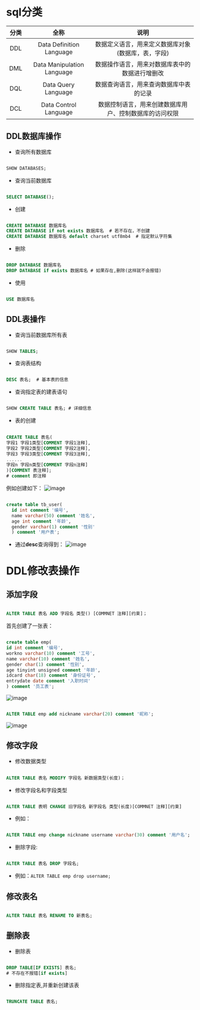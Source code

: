 # sql分类

| 分类 | 全称 | 说明 |
|:--------:|:-------:|:-------:|
|DDL|Data Definition Language|数据定义语言，用来定义数据库对象(数据库，表，字段)|
|DML|Data Manipulation Language|数据操作语言，用来对数据库表中的数据进行增删改|
|DQL|Data Query Language|数据查询语言，用来查询数据库中表的记录|
|DCL|Data Control Language|数据控制语言，用来创建数据库用户、控制数据库的访问权限|

## DDL数据库操作
* 查询所有数据库
```sql

SHOW DATABASES;
```
* 查询当前数据库
```sql

SELECT DATABASE();
```
* 创建
```sql

CREATE DATABASE 数据库名
CREATE DATABASE if not exists 数据库名  # 若不存在，不创建
CREATE DATABASE 数据库名 default charset utf8mb4  # 指定默认字符集
```
* 删除
```sql

DROP DATABASE 数据库名
DROP DATABASE if exists 数据库名 # 如果存在,删除(这样就不会报错)
```
* 使用
```sql  

USE 数据库名
```

## DDL表操作
* 查询当前数据库所有表
```sql  

SHOW TABLES;
```
* 查询表结构
```sql  

DESC 表名;  # 基本表的信息
```
* 查询指定表的建表语句
```sql  

SHOW CREATE TABLE 表名; # 详细信息
```

* 表的创建
```sql
 
CREATE TABLE 表名(
字段1 字段1类型[COMMENT 字段1注释],
字段2 字段2类型[COMMENT 字段2注释],
字段3 字段3类型[COMMENT 字段3注释],
......
字段n 字段n类型[COMMENT 字段n注释]
)[COMMENT 表注释];
# comment 即注释
```
例如创建如下：
![image](https://github.com/user-attachments/assets/cd025d64-76e5-4603-9151-07ecd6f76778)

```sql

create table tb_user(
  id int comment '编号',
  name varchar(50) comment '姓名',
  age int comment '年龄',
  gender varchar(1) comment '性别'
  ) comment '用户表';
```
* 通过**desc**查询得到：
![image](https://github.com/user-attachments/assets/3bac84ba-15da-4543-b8b3-6889cf32cadf)

# DDL修改表操作
## 添加字段
```sql

ALTER TABLE 表名 ADD 字段名 类型() [COMMNET 注释][约束]；
```

首先创建了一张表：
```sql

create table emp(
id int comment '编号',
workno varchar(10) comment '工号',
name varchar(10) comment '姓名',
gender char(1) comment '性别',
age tinyint unsigned comment '年龄',
idcard char(18) comment '身份证号',
entrydate date comment '入职时间'
) comment '员工表';
```
![image](https://github.com/user-attachments/assets/0d10f040-3c1d-4d90-9ebc-0152cbba1b82)

```sql

ALTER TABLE emp add nickname varchar(20) comment '昵称';
```
![image](https://github.com/user-attachments/assets/b36d2cc7-b813-4c86-a713-75d55a8bb0f1)

## 修改字段
  * 修改数据类型
```sql
 
ALTER TABLE 表名 MODIFY 字段名 新数据类型(长度)；
```
  * 修改字段名和字段类型
```sql

ALTER TABLE 表明 CHANGE 旧字段名 新字段名 类型(长度)[COMMNET 注释][约束]
```
* 例如：
```sql

ALTER TABLE emp change nickname username varchar(30) comment '用户名';
```

* 删除字段:
```sql

ALTER TABLE 表名 DROP 字段名;
```
  * 例如：```ALTER TABLE emp drop username; ```

## 修改表名
```sql

ALTER TABLE 表名 RENAME TO 新表名;
```

## 删除表
* 删除表
```sql

DROP TABLE[IF EXISTS] 表名;
# 不存在不报错[if exists]
```
* 删除指定表,并重新创建该表
```sql

TRUNCATE TABLE 表名;
```
